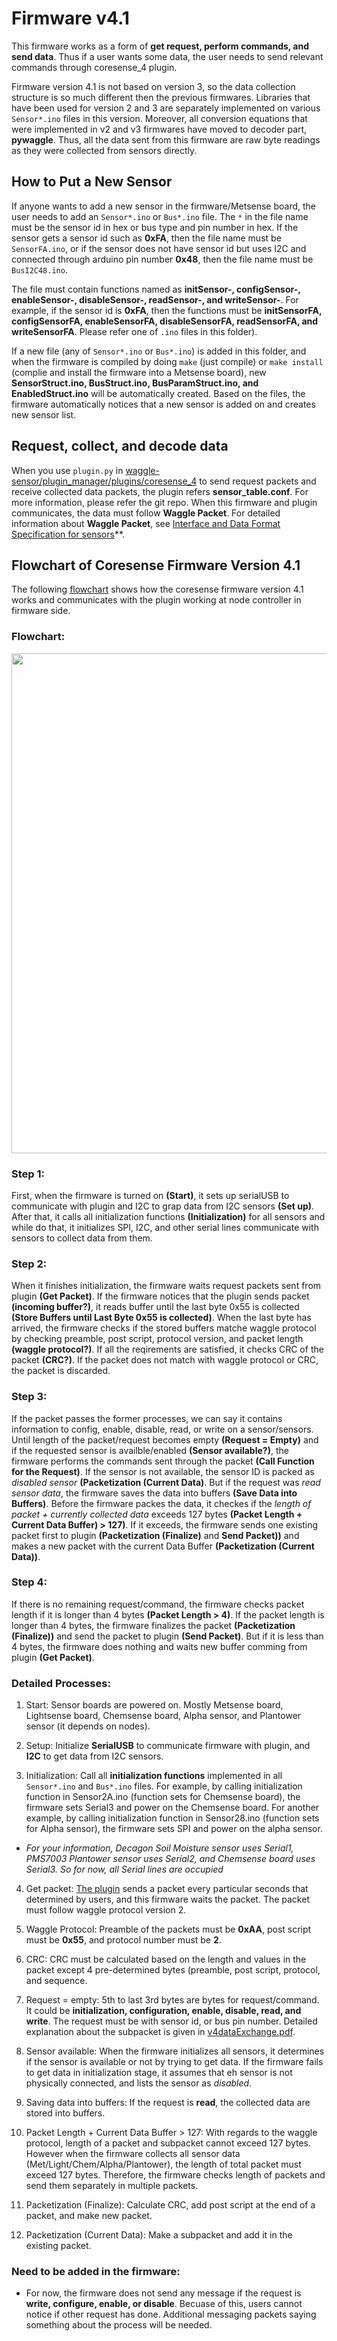<!--
waggle_topic=Waggle/Sensors/V4,Firmware
-->


# Firmware v4.1
This firmware works as a form of **get request, perform commands, and send data**. Thus if a user wants some data, the user needs to send relevant commands through coresense_4 plugin. 

Firmware version 4.1 is not based on version 3, so the data collection structure is so much different then the previous firmwares. Libraries that have been used for version 2 and 3 are separately implemented on various ```Sensor*.ino``` files in this version. Moreover, all conversion equations that were implemented in v2 and v3 firmwares have moved to decoder part, **pywaggle**. Thus, all the data sent from this firmware are raw byte readings as they were collected from sensors directly.


## How to Put a New Sensor
If anyone wants to add a new sensor in the firmware/Metsense board, the user needs to add an ```Sensor*.ino``` or ```Bus*.ino``` file. The ```*``` in the file name must be the sensor id in hex or bus type and pin number in hex. If the sensor gets a sensor id such as **0xFA**, then the file name must be ```SensorFA.ino```, or if the sensor does not have sensor id but uses I2C and connected through arduino pin number **0x48**, then the file name must be ```BusI2C48.ino```.

The file must contain functions named as **initSensor-, configSensor-, enableSensor-, disableSensor-, readSensor-, and writeSensor-**. For example, if the sensor id is **0xFA**, then the functions must be **initSensorFA, configSensorFA, enableSensorFA, disableSensorFA, readSensorFA, and writeSensorFA**. Please refer one of ```.ino``` files in this folder).

If a new file (any of ```Sensor*.ino``` or ```Bus*.ino```) is added in this folder, and when the firmware is compiled by doing ```make``` (just compile) or ```make install``` (complie and install the firmware into a Metsense board), new **SensorStruct.ino, BusStruct.ino, BusParamStruct.ino, and EnabledStruct.ino** will be automatically created. Based on the files, the firmware automatically notices that a new sensor is added on and creates new sensor list.


## Request, collect, and decode data
When you use ```plugin.py``` in [waggle-sensor/plugin_manager/plugins/coresense_4](https://github.com/waggle-sensor/plugin_manager/tree/master/plugins/coresense_4) to send request packets and receive collected data packets, the plugin refers **sensor_table.conf**. For more information, please refer the git repo. When this firmware and plugin communicates, the data must follow **Waggle Packet**. For detailed information about **Waggle Packet**, see [Interface and Data Format Specification for sensors](https://github.com/waggle-sensor/sensors/blob/develop/v4.1/documentation/v4dataExchange.pdf)**.


## Flowchart of Coresense Firmware Version 4.1

The following [flowchart](https://github.com/waggle-sensor/sensors/blob/develop/v4.1/Firmware_flow.md#flowchart) shows how the coresense firmware version 4.1 works and communicates with the plugin working at node controller in firmware side.

### Flowchart:
<img src="./Firmware_flow.png" width=800 />

### Step 1:
First, when the firmware is turned on **(Start)**, it sets up serialUSB to communicate with plugin and I2C to grap data from I2C sensors **(Set up)**. After that, it calls all initialization functions **(Initialization)** for all sensors and while do that, it initializes SPI, I2C, and other serial lines communicate with sensors to collect data from them. 

### Step 2:
When it finishes initialization, the firmware waits request packets sent from plugin **(Get Packet)**. If the firmware notices that the plugin sends packet **(incoming buffer?)**, it reads buffer until the last byte 0x55 is collected **(Store Buffers until Last Byte 0x55 is collected)**. When the last byte has arrived, the firmware checks if the stored buffers matche waggle protocol by checking preamble, post script, protocol version, and packet length **(waggle protocol?)**. If all the reqirements are satisfied, it checks CRC of the packet **(CRC?)**. If the packet does not match with waggle protocol or CRC, the packet is discarded.

### Step 3:
If the packet passes the former processes, we can say it contains information to config, enable, disable, read, or write on a sensor/sensors. Until length of the packet/request becomes empty **(Request = Empty)** and if the requested sensor is availble/enabled **(Sensor available?)**, the firmware performs the commands sent through the packet **(Call Function for the Request)**. If the sensor is not available, the sensor ID is packed as *disabled sensor* **(Packetization (Current Data)**. But if the request was *read sensor data*, the firmware saves the data into buffers **(Save Data into Buffers)**. Before the firmware packes the data, it checkes if the *length of packet + currently collected data* exceeds 127 bytes **(Packet Length + Current Data Buffer) > 127)**. If it exceeds, the firmware sends one existing packet first to plugin **(Packetization (Finalize)** and **Send Packet))** and makes a new packet with the current Data Buffer **(Packetization (Current Data))**.

### Step 4:
If there is no remaining request/command, the firmware checks packet length if it is longer than 4 bytes **(Packet Length > 4)**. If the packet length is longer than 4 bytes, the firmware finalizes the packet **(Packetization (Finalize))** and send the packet to plugin **(Send Packet)**. But if it is less than 4 bytes, the firmware does nothing and waits new buffer comming from plugin **(Get Packet)**.

### Detailed Processes:

1. Start: Sensor boards are powered on. Mostly Metsense board, Lightsense board, Chemsense board, Alpha sensor, and Plantower sensor (it depends on nodes).

2. Setup: Initialize **SerialUSB** to communicate firmware with plugin, and **I2C** to get data from I2C sensors.

3. Initialization: Call all **initialization functions** implemented in all ```Sensor*.ino``` and ```Bus*.ino``` files. For example, by calling initialization function in Sensor2A.ino (function sets for Chemsense board), the firmware sets Serial3 and power on the Chemsense board. For another example, by calling initialization function in Sensor28.ino (function sets for Alpha sensor), the firmware sets SPI and power on the alpha sensor.

* *For your information, Decagon Soil Moisture sensor uses Serial1, PMS7003 Plantower sensor uses Serial2, and Chemsense board uses Serial3. So for now, all Serial lines are occupied*

4. Get packet: [The plugin](https://github.com/waggle-sensor/plugin_manager/tree/master/plugins/coresense_4) sends a packet every particular seconds that determined by users, and this firmware waits the packet. The packet must follow waggle protocol version 2.

5. Waggle Protocol: Preamble of the packets must be **0xAA**, post script must be **0x55**, and protocol number must be **2**. 

6. CRC: CRC must be calculated based on the length and values in the packet except 4 pre-determined bytes (preamble, post script, protocol, and sequence.

7. Request = empty: 5th to last 3rd bytes are bytes for request/command. It could be **initialization, configuration, enable, disable, read, and write**. The request must be with sensor id, or bus pin number. Detailed explanation about the subpacket is given in [v4dataExchange.pdf](https://github.com/waggle-sensor/sensors/blob/develop/v4.1/documentation/v4dataExchange.pdf).

8. Sensor available: When the firmware initializes all sensors, it determines if the sensor is available or not by trying to get data. If the firmware fails to get data in initialization stage, it assumes that eh sensor is not physically connected, and lists the sensor as *disabled*.

9. Saving data into buffers: If the request is **read**, the collected data are stored into buffers.

10. Packet Length + Current Data Buffer > 127: With regards to the waggle protocol, length of a packet and subpacket cannot exceed 127 bytes. However when the firmware collects all sensor data (Met/Light/Chem/Alpha/Plantower), the length of total packet must exceed 127 bytes. Therefore, the firmware checks length of packets and send them separately in multiple packets.

11. Packetization (Finalize): Calculate CRC, add post script at the end of a packet, and make new packet.

12. Packetization (Current Data): Make a subpacket and add it in the existing packet.

### Need to be added in the firmware:
- For now, the firmware does not send any message if the request is **write, configure, enable, or disable**. Becuase of this, users cannot notice if other request has done. Additional messaging packets saying something about the process will be needed.

